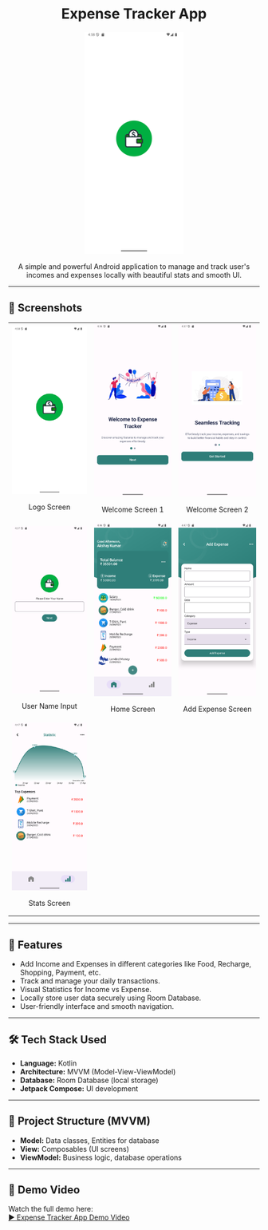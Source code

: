 <h1 align="center">Expense Tracker App</h1>

<p align="center">
  <img src="screenshots/logo_screen.png" alt="Logo Screen" width="200"/>
</p>

<p align="center">
  A simple and powerful Android application to manage and track user's incomes and expenses locally with beautiful stats and smooth UI.
</p>

---

<h2>📱 Screenshots</h2>

<table>
  <tr>
    <td align="center">
      <img src="screenshots/logo_screen.png" alt="Logo Screen" width="200"/>
      <p>Logo Screen</p>
    </td>
    <td align="center">
      <img src="screenshots/welcome_screen1.png" alt="Welcome Screen 1" width="200"/>
      <p>Welcome Screen 1</p>
    </td>
    <td align="center">
      <img src="screenshots/welcome_screen2.png" alt="Welcome Screen 2" width="200"/>
      <p>Welcome Screen 2</p>
    </td>
  </tr>
  <tr>
    <td align="center">
      <img src="screenshots/user_name_input.png" alt="Username Input Screen" width="200"/>
      <p>User Name Input</p>
    </td>
    <td align="center">
      <img src="screenshots/home_screen.png" alt="Home Screen" width="200"/>
      <p>Home Screen</p>
    </td>
    <td align="center">
      <img src="screenshots/add_expense_screen.png" alt="Add Expense Screen" width="200"/>
      <p>Add Expense Screen</p>
    </td>
  </tr>
  <tr>
    <td align="center">
      <img src="screenshots/stats_screen.png" alt="Stats Screen" width="200"/>
      <p>Stats Screen</p>
    </td>
  </tr>
</table>

---

<h2>🚀 Features</h2>
<ul>
  <li>Add Income and Expenses in different categories like Food, Recharge, Shopping, Payment, etc.</li>
  <li>Track and manage your daily transactions.</li>
  <li>Visual Statistics for Income vs Expense.</li>
  <li>Locally store user data securely using Room Database.</li>
  <li>User-friendly interface and smooth navigation.</li>
</ul>

---

<h2>🛠️ Tech Stack Used</h2>
<ul>
  <li><strong>Language:</strong> Kotlin</li>
  <li><strong>Architecture:</strong> MVVM (Model-View-ViewModel)</li>
  <li><strong>Database:</strong> Room Database (local storage)</li>
  <li><strong>Jetpack Compose:</strong> UI development</li>
</ul>

---

<h2>📂 Project Structure (MVVM)</h2>

<ul>
  <li><strong>Model:</strong> Data classes, Entities for database</li>
  <li><strong>View:</strong> Composables (UI screens)</li>
  <li><strong>ViewModel:</strong> Business logic, database operations</li>
</ul>

---

<h2>🎥 Demo Video</h2>

<p>
  Watch the full demo here:<br>
  <a href="https://ik.imagekit.io/zgqm2s7uc/expense_traker_demo.mp4?updatedAt=1745841357423" target="_blank">▶️ Expense Tracker App Demo Video</a>
</p>
